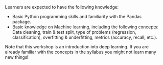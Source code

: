 Learners are expected to have the following knowledge:
- Basic Python programming skills and familiarity with the Pandas package.
- Basic knowledge on Machine learning, including the following concepts: Data cleaning, train & test split, type of problems (regression, classification), overfitting & underfitting, metrics (accuracy, recall, etc.).

Note that this workshop is an introduction into deep learning. 
If you are already familiar with the concepts in the syllabus you might not learn many new things!

